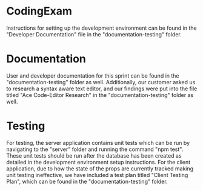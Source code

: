 # CodingExam
Instructions for setting up the development environment can be found in the "Developer Documentation" file in the "documentation-testing" folder.

# Documentation
User and developer documentation for this sprint can be found in the "documentation-testing" folder as well.
Additionally, our customer asked us to research a syntax aware text editor, and our findings were put into the file titled "Ace Code-Editor Research" in the "documentation-testing" folder as well.

# Testing
For testing, the server application contains unit tests which can be run by navigating to the "server" folder and running the command "npm test". These unit tests should be run after the database has been created as detailed in the development environment setup instructions. For the client application, due to how the state of the props are currently tracked making unit testing ineffective, we have included a test plan titled "Client Testing Plan", which can be found in the "documentation-testing" folder.
